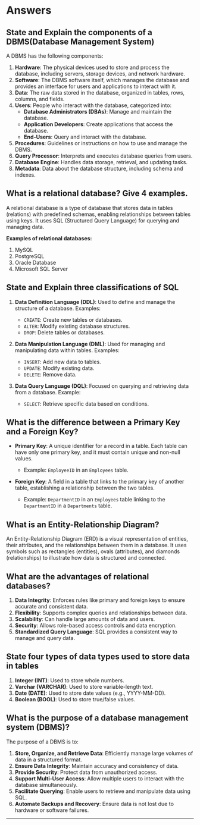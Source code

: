 # Answers

## State and Explain the components of a DBMS(Database Management System)

A DBMS has the following components:

1. **Hardware**: The physical devices used to store and process the database, including servers, storage devices, and network hardware.
2. **Software**: The DBMS software itself, which manages the database and provides an interface for users and applications to interact with it.
3. **Data**: The raw data stored in the database, organized in tables, rows, columns, and fields.
4. **Users**: People who interact with the database, categorized into:
   - **Database Administrators (DBAs)**: Manage and maintain the database.
   - **Application Developers**: Create applications that access the database.
   - **End-Users**: Query and interact with the database.
5. **Procedures**: Guidelines or instructions on how to use and manage the DBMS.
6. **Query Processor**: Interprets and executes database queries from users.
7. **Database Engine**: Handles data storage, retrieval, and updating tasks.
8. **Metadata**: Data about the database structure, including schema and indexes.

## What is a relational database? Give 4 examples.

A relational database is a type of database that stores data in tables (relations) with predefined schemas, enabling relationships between tables using keys. It uses SQL (Structured Query Language) for querying and managing data.

**Examples of relational databases:**

1. MySQL
2. PostgreSQL
3. Oracle Database
4. Microsoft SQL Server

## State and Explain three classifications of SQL

1. **Data Definition Language (DDL)**:
   Used to define and manage the structure of a database. Examples:

   - `CREATE`: Create new tables or databases.
   - `ALTER`: Modify existing database structures.
   - `DROP`: Delete tables or databases.

2. **Data Manipulation Language (DML)**:
   Used for managing and manipulating data within tables. Examples:

   - `INSERT`: Add new data to tables.
   - `UPDATE`: Modify existing data.
   - `DELETE`: Remove data.

3. **Data Query Language (DQL)**:
   Focused on querying and retrieving data from a database. Example:
   - `SELECT`: Retrieve specific data based on conditions.

## What is the difference between a Primary Key and a Foreign Key?

- **Primary Key**:
  A unique identifier for a record in a table. Each table can have only one primary key, and it must contain unique and non-null values.

  - Example: `EmployeeID` in an `Employees` table.

- **Foreign Key**:
  A field in a table that links to the primary key of another table, establishing a relationship between the two tables.
  - Example: `DepartmentID` in an `Employees` table linking to the `DepartmentID` in a `Departments` table.

## What is an Entity-Relationship Diagram?

An Entity-Relationship Diagram (ERD) is a visual representation of entities, their attributes, and the relationships between them in a database. It uses symbols such as rectangles (entities), ovals (attributes), and diamonds (relationships) to illustrate how data is structured and connected.

## What are the advantages of relational databases?

1. **Data Integrity**: Enforces rules like primary and foreign keys to ensure accurate and consistent data.
2. **Flexibility**: Supports complex queries and relationships between data.
3. **Scalability**: Can handle large amounts of data and users.
4. **Security**: Allows role-based access controls and data encryption.
5. **Standardized Query Language**: SQL provides a consistent way to manage and query data.

## State four types of data types used to store data in tables

1. **Integer (INT)**: Used to store whole numbers.
2. **Varchar (VARCHAR)**: Used to store variable-length text.
3. **Date (DATE)**: Used to store date values (e.g., YYYY-MM-DD).
4. **Boolean (BOOL)**: Used to store true/false values.

## What is the purpose of a database management system (DBMS)?

The purpose of a DBMS is to:

1. **Store, Organize, and Retrieve Data**: Efficiently manage large volumes of data in a structured format.
2. **Ensure Data Integrity**: Maintain accuracy and consistency of data.
3. **Provide Security**: Protect data from unauthorized access.
4. **Support Multi-User Access**: Allow multiple users to interact with the database simultaneously.
5. **Facilitate Querying**: Enable users to retrieve and manipulate data using SQL.
6. **Automate Backups and Recovery**: Ensure data is not lost due to hardware or software failures.

---
